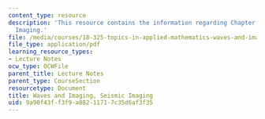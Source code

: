 ```yaml
---
content_type: resource
description: 'This resource contains the information regarding Chapter 7: Seismic
  Imaging.'
file: /media/courses/18-325-topics-in-applied-mathematics-waves-and-imaging-fall-2015/9a90f43ff3f9a88211717c35d6af3f35_MIT18_325F15_Chapter7.pdf
file_type: application/pdf
learning_resource_types:
- Lecture Notes
ocw_type: OCWFile
parent_title: Lecture Notes
parent_type: CourseSection
resourcetype: Document
title: Waves and Imaging, Seismic Imaging
uid: 9a90f43f-f3f9-a882-1171-7c35d6af3f35
---
```

